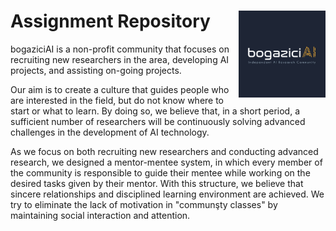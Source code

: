 # Assignment Repository <a href='https://bogaziciai.com//'><img src='logo/bogaziciai-logo-sq.png' align="right" height="139" /></a>

bogaziciAI is a non-profit community that focuses on recruiting new researchers in the area, developing AI projects, and assisting on-going projects.

Our aim is to create a culture that guides people who are interested in the field, but do not know where to start or what to learn. By doing so, we believe that, in a short period, a sufficient number of researchers will be continuously solving advanced challenges in the development of AI technology.

As we focus on both recruiting new researchers and conducting advanced research, we designed a mentor-mentee system, in which every member of the community is responsible to guide their mentee while working on the desired tasks given by their mentor. With this structure, we believe that sincere relationships and disciplined learning environment are achieved. We try to eliminate the lack of motivation in "communşty classes" by maintaining social interaction and attention.